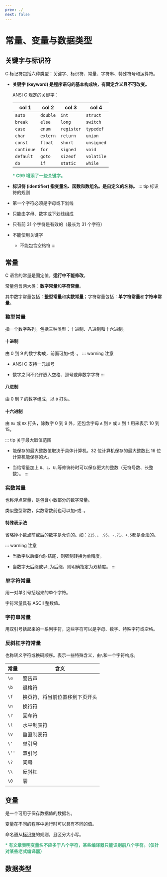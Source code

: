 ```yaml
---
prev: ./
next: false
---
```


# 常量、变量与数据类型
## 关键字与标识符

C 标记符包括六种类型：关键字、标识符、常量、字符串、特殊符号和运算符。

+ **关键字 (keyword) 是程序语句的基本构成块，有固定含义且不可改变。**

  ANSI C 规定的关键字：

  | col 1      | col 2    | col 3      | col 4      |
  | ---------- | -------- | ---------- | ---------- |
  | `auto`     | `double` | `int`      | `struct`   |
  | `break`    | `else`   | `long`     | `switch`   |
  | `case`     | `enum`   | `register` | `typedef`  |
  | `char`     | `extern` | `return`   | `union`    |
  | `const`    | `float`  | `short`    | `unsigned` |
  | `continue` | `for`    | `signed`   | `void`     |
  | `default`  | `goto`   | `sizeof`   | `volatile` |
  | `do`       | `if`     | `static`   | `while`    |

  <p style="color: #3eaf7c"><b>* C99 增添了一些关键字。</b></p>

+ **标识符 (identifier) 指变量名、函数和数组名。是自定义的名称。**
  ::: tip 标识符的规则
  
+ 第一个字符必须是字母或下划线
  
+ 只能由字母、数字或下划线组成
  
+ 只有前 31 个字符是有效的（最长为 31 个字符）
  
+ 不能使用关键字
  
  + 不能包含空格符
  :::

## 常量

C 语言的常量是固定值，**运行中不能修改**。

常量包含两大类：**数字常量**和**字符常量**。

其中数字常量包括：**整型常量**和**实数常量**；字符常量包括：**单字符常量**和**字符串常量**。

### 整型常量

指一个数字系列。包括三种类型：十进制、八进制和十六进制。

#### 十进制

由 0 到 9 的数字构成，前面可加`+`或`-`。
::: warning 注意

+ ANSI C 支持一元加号  

+ 数字之间不允许嵌入空格、逗号或非数字字符
:::

#### 八进制

由 0 到 7 的数字组成，以 `0` 打头。



#### 十六进制

由 `0x` 或 `0X` 打头，除数字 0 到 9 外，还包含字母 `A` 到 `F` 或 `a` 到 `f` 用来表示 10 到 15。

::: tip 关于最大取值范围
+ 能保存的最大整数值取决于具体计算机。32 位计算机保存的最大整数比 16 位计算机能保存的大。  

+ 当给常量加上 `U`、`L`、`UL`等修饰符时可以保存更大的整数（无符号数、长整数）。
:::

### 实数常量

也称浮点常量，是包含小数部分的数字常量。

类似整型常数，实数常数前也可以加`+`或`-`。

#### 特殊表示法

省略掉小数点前或后的数字是允许的。如：`215.`、`.95`、`-.71`、`+.5`都是合法的。  

::: warning 注意
+ 当数字以后缀`f`或`F`结尾，则强制转换为单精度。  

+ 当数字无后缀或以`L`为后缀，则明确指定为双精度。
:::

### 单字符常量

用一对单引号括起来的单个字符。

字符常量具有 ASCII 整数值。

### 字符串常量

用双引号括起来的一系列字符，这些字符可以是字母、数字、特殊字符或空格。

### 反斜杠字符常量

也称转义字符或换码顺序。表示一些特殊含义，由`\`和一个字符构成。

| 常量  | 含义                           |
| ----- | ------------------------------ |
| `\a`  | 警告声                         |
| `\b`  | 退格符                         |
| `\f`  | 换页符，将当前位置移到下页开头 |
| `\n`  | 换行符                         |
| `\r`  | 回车符                         |
| `\t`  | 水平制表符                     |
| `\v`  | 垂直制表符                     |
| `\'`  | 单引号                         |
| `\''` | 双引号                         |
| `\?`  | 问号                           |
| `\\`  | 反斜杠                         |
| `\0`  | 零                             |

## 变量

是一个可用于保存数据值的数据名。

变量在不同的程序中运行时可以具有不同的值。

命名遵从[标识符](#关键字与标识符)的规则，且区分大小写。

<p style="color: #3eaf7c"><b>* 有文章表明变量名不应多于八个字符，某些编译器只能识别前八个字符。（仅针对某些老式编译器）</b></p>

## 数据类型